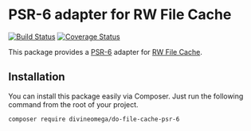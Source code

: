# PSR-6 adapter for RW File Cache

[![Build Status](https://travis-ci.org/DivineOmega/DO-File-Cache-PSR-6.svg?branch=master)](https://travis-ci.org/DivineOmega/DO-File-Cache-PSR-6)
[![Coverage Status](https://coveralls.io/repos/github/DivineOmega/DO-File-Cache-PSR-6/badge.svg?branch=master)](https://coveralls.io/github/DivineOmega/DO-File-Cache-PSR-6?branch=master)

This package provides a [PSR-6](http://www.php-fig.org/psr/psr-6/) adapter for [RW File Cache](https://github.com/rapidwebltd/RW-File-Cache). 

## Installation

You can install this package easily via Composer. Just run the following command from the root of your project.

```
composer require divineomega/do-file-cache-psr-6
```
